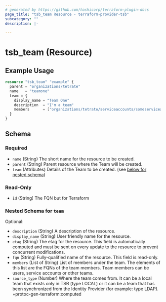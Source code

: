 ```yaml
---
# generated by https://github.com/hashicorp/terraform-plugin-docs
page_title: "tsb_team Resource - terraform-provider-tsb"
subcategory: ""
description: |-
  
---
```


# tsb_team (Resource)



## Example Usage

```terraform
resource "tsb_team" "example" {
  parent = "organizations/tetrate"
  name   = "teamone"
  team = {
    display_name = "Team One"
    description  = "I'm a team"
    members      = ["organizations/tetrate/serviceaccounts/someserviceaccount"]
  }
}
```

<!-- schema generated by tfplugindocs -->
## Schema

### Required

- `name` (String) The short name for the resource to be created.
- `parent` (String) Parent resource where the Team will be created.
- `team` (Attributes) Details of the Team to be created. (see [below for nested schema](#nestedatt--team))

### Read-Only

- `id` (String) The FQN but for Terraform

<a id="nestedatt--team"></a>
### Nested Schema for `team`

Optional:

- `description` (String) A description of the resource.
- `display_name` (String) User friendly name for the resource.
- `etag` (String) The etag for the resource. This field is automatically computed and must be sent on every update to the resource to prevent concurrent modifications.
- `fqn` (String) Fully-qualified name of the resource. This field is read-only.
- `members` (List of String) List of members under the team. The elements of this list are the FQNs of the team members. Team members can be users, service accounts or other teams.
- `source_type` (Number) Where the team comes from. It can be a local team that exists only in TSB (type LOCAL) or it can be a team that has been synchronized from the Identity Provider (for example: type LDAP). +protoc-gen-terraform:computed


